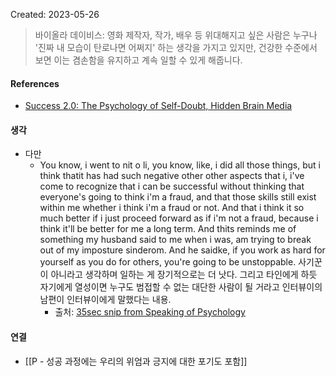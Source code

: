 Created: 2023-05-26

>바이올라 데이비스: 영화 제작자, 작가, 배우 등 위대해지고 싶은 사람은 누구나 '진짜 내 모습이 탄로나면 어쩌지' 하는 생각을 가지고 있지만, 건강한 수준에서 보면 이는 겸손함을 유지하고 계속 일할 수 있게 해줍니다.

#### References
- [Success 2.0: The Psychology of Self-Doubt, Hidden Brain Media](https://hiddenbrain.org/podcast/the-psychology-of-self-doubt/)

#### 생각
- 다만 
    - You know, i went to nit o li, you know, like, i did all those things, but i think thatit has had such negative other other aspects that i, i've come to recognize that i can be successful without thinking that everyone's going to think i'm a fraud, and that those skills still exist within me whether i think i'm a fraud or not. And that i think it so much better if i just proceed forward as if i'm not a fraud, because i think it'll be better for me a long term. And thits reminds me of something my husband said to me when i was, am trying to break out of my imposture sinderom. And he saidke, if you work as hard for yourself as you do for others, you're going to be unstoppable. 사기꾼이 아니라고 생각하며 일하는 게 장기적으로는 더 낫다. 그리고 타인에게 하듯 자기에게 열성이면 누구도 범접할 수 없는 대단한 사람이 될 거라고 인터뷰이의 남편이 인터뷰이에게 말했다는 내용.
        - 출처: [35sec snip from Speaking of Psychology](https://share.snipd.com/snip/83cbe078-f19c-450a-bd24-3381a94419ad)

#### 연결
- [[P - 성공 과정에는 우리의 위엄과 긍지에 대한 포기도 포함]]